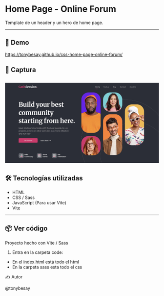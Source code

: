 # Home Page - Online Forum

Template de un header y un hero de home page.

---

## 🚀 Demo

https://tonybesay.github.io/css-home-page-online-forum/

## 📸 Captura

![Screenshot del proyecto](https://github.com/tonybesay/home-page-online-forum-css/blob/main/home-page-online-forum.jpg)
---

## 🛠️ Tecnologías utilizadas

- HTML
- CSS / Sass
- JavaScript (Para usar Vite) 
- Vite

---

## 📦 Ver código

Proyecto hecho con Vite / Sass

1. Entra en la carpeta code:
-  En el index.html está todo el html
-  En la carpeta sass esta todo el css

✍️ Autor

@tonybesay
